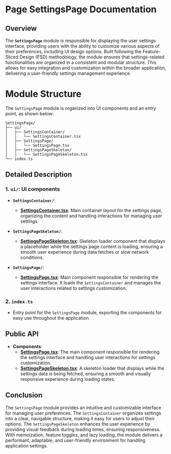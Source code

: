 # Page SettingsPage Documentation 

## Overview
The **`SettingsPage`**  module is responsible for displaying the user settings interface, providing users with the ability to customize various aspects of their preferences, including UI design options. Built following the Feature-Sliced Design (FSD) methodology, the module ensures that settings-related functionalities are organized in a consistent and modular structure. This allows for easy integration and customization within the broader application, delivering a user-friendly settings management experience.

# Module Structure

The `SettingsPage`  module is organized into UI components and an entry point, as shown below:
```text
SettingsPage/
├── ui/
│   ├── SettingsContainer/
│   │   └── SettingsContainer.tsx
│   ├── SettingsPage/
│   │   └── SettingsPage.tsx
│   ├── SettingsPageSkeleton/
│   │   └── SettingsPageSkeleton.tsx
└── index.ts
```

## Detailed Description

### 1. `ui/`: UI components
- **`SettingsContainer/`**:
    - [**SettingsContainer.tsx**](./ui/SettingsContainer/README.md): Main container layout for the settings page, organizing the content and handling interactions for managing user settings.

- **`SettingsPageSkeleton/`**:
  - [**SettingsPageSkeleton.tsx**](./ui/SettingsPageSkeleton/SettingsPageSkeleton.tsx): Skeleton loader component that displays a placeholder while the settings page content is loading, ensuring a smooth user experience during data fetches or slow network conditions.

- **`SettingsPage/`**:
  - [**SettingsPage.tsx**](./ui/SettingsPage/README.md):  Main component responsible for rendering the settings interface. It loads the `SettingsContainer` and manages the user interactions related to settings customization.


### 2. `index.ts`
- Entry point for the `SettingsPage` module, exporting the components for easy use throughout the application.

## Public API
- **Components**:
    - [**SettingsPage.tsx**](./ui/SettingsPage/README.md): The main component responsible for rendering the settings interface and handling user interactions for settings customization.
    - [**SettingsPageSkeleton.tsx**](./ui/SettingsPageSkeleton/SettingsPageSkeleton.tsx):  A skeleton loader that displays while the settings data is being fetched, ensuring a smooth and visually responsive experience during loading states.

## Conclusion
The `SettingsPage` module provides an intuitive and customizable interface for managing user preferences. The `SettingsContainer` organizes settings into a clear, navigable structure, making it easy for users to adjust their options. The `SettingsPageSkeleton` enhances the user experience by providing visual feedback during loading times, ensuring responsiveness. With memoization, feature toggles, and lazy loading, the module delivers a performant, adaptable, and user-friendly environment for handling application settings.
